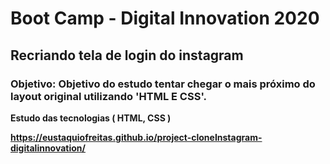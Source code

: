 <h1>Boot Camp - Digital Innovation 2020 </h1>

<h2> Recriando tela de login do instagram  </h2>
<h3> <strong> Objetivo:  </stron> Objetivo do estudo tentar chegar o mais próximo do layout original utilizando 'HTML E CSS'.  </h3>

<p> Estudo das tecnologias ( HTML, CSS ) </p>

<a href="https://eustaquiofreitas.github.io/project-cloneInstagram-digitalinnovation/ " target="_blank">
    https://eustaquiofreitas.github.io/project-cloneInstagram-digitalinnovation/
</a>
